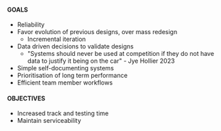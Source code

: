 
#### GOALS
- Reliability 
- Favor evolution of previous designs, over mass redesign
	- Incremental iteration
- Data driven decisions to validate designs
	- "Systems should never be used at competition if they do not have data to justify it being on the car" - Jye Hollier 2023
- Simple self-documenting systems
- Prioritisation of long term performance
- Efficient team member workflows

#### OBJECTIVES
- Increased track and testing time
- Maintain serviceability


